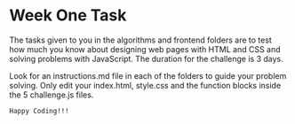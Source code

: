 # Week One Task

The tasks given to you in the algorithms and frontend folders are to test how much you know about designing web pages with HTML and CSS and solving problems with JavaScript. The duration for the challenge is 3 days.

Look for an instructions.md file in each of the folders to guide your problem solving. Only edit your index.html, style.css and the function blocks inside the 5 challenge.js files.



`Happy Coding!!!`
